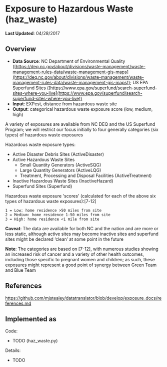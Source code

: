 # Exposure to Hazardous Waste (haz_waste)

**Last Updated**: 04/28/2017

## Overview

- **Data Source**: NC Department of Environmental Quality ([https://deq.nc.gov/about/divisions/waste-management/waste-management-rules-data/waste-management-gis-maps](https://deq.nc.gov/about/divisions/waste-management/waste-management-rules-data/waste-management-gis-maps)); US EPA Superfund Sites ([https://www.epa.gov/superfund/search-superfund-sites-where-you-live](https://www.epa.gov/superfund/search-superfund-sites-where-you-live))
- **Input**: EXPest, distance from hazardous waste site
- **Output**: categorical hazardous waste exposure score (low, medium, high)

A variety of exposures are available from NC DEQ and the US Superfund Program; we will restrict our focus initially to four generally categories (six types) of hazardous waste exposures

Hazardous waste exposure types:

- Active Disaster Debris Sites (ActiveDisaster)
- Active Hazardous Waste Sites
	- Small Quantity Generators (ActiveSQG)
	- Large Quantity Generators (ActiveLQG)
	- Treatment, Processing and Disposal Facilities (ActiveTreatment)
- Inactive Hazardous Waste Sites (InactiveHazard)
- Superfund Sites (Superfund)

Hazardous waste exposure 'scores' (calculated for each of the above six types of hazardous waste exposures):[7-12]

```
1 = Low: home residence >50 miles from site
2 = Medium: home residence 1-50 miles from site
3 = High: home residence <1 mile from site
```

**Caveat**: The data are available for both NC and the nation and are more or less static, although active sites may become inactive sites and superfund sites might be declared ‘clean’ at some point in the future

**Note**: The categories are based on [7-12], with numerous studies showing an increased risk of cancer and a variety of other health outcomes, including those specific to pregnant women and children; as such, these exposures might represent a good point of synergy between Green Team and Blue Team

## References
https://github.com/mjstealey/datatranslator/blob/develop/exposure_docs/references.md

## Implemented as

Code: 
 
- TODO (haz_waste.py)

Details:

- TODO
